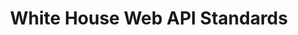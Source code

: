 ---
layout: guideline
title: White House Web API Standards
permalink: /design/guidelines/white-house-web-api-standards
sort: White House_White House Web API Standards
guideline_id: white-house-web-api-standards
guideline_title: White House Web API Standards
guideline_type: github
guideline_url: 'https://github.com/WhiteHouse/api-standards'
guideline_company: White House
guideline_companyLogoUrl: /media/logos/whitehouse.png
guideline_companyUrl: 'https://www.whitehouse.gov/developers'
guideline_screenshotUrl: /media/screenshots/white-house-web-api-standards.png
guideline_date: 2015-02-24T00:00:00.000Z
guideline_reviewDate: 2016-08-18T00:00:00.000Z
topics:
  - topic_id: collection-filtering
    topic_category: Collection Resources
    topic_name: Filtering
    topic_description: How to select some resources in a collection
    topic__links:
      self:
        href: /design/topics/collection-filtering
      topicGuidelines:
        href: /design/topics/collection-filtering/guidelines
    references:
      - name: Record Limits
        url: 'https://github.com/WhiteHouse/api-standards/blob/master/README.md#record-limits'
  - topic_id: cors
    topic_category: Miscellaneous
    topic_name: CORS
    topic_description: How to deal with CORS
    topic__links:
      self:
        href: /design/topics/cors
      topicGuidelines:
        href: /design/topics/cors/guidelines
    references:
      - name: JSONP
        url: 'https://github.com/WhiteHouse/api-standards/blob/master/README.md#jsonp'
  - topic_id: http-content-negotiation
    topic_category: HTTP Protocol
    topic_name: Content negociation and media types
    topic_description: 'How to describe your API data format and/or propose different formats (like json, yaml, xml atom, ...)'
    topic__links:
      self:
        href: /design/topics/http-content-negotiation
      topicGuidelines:
        href: /design/topics/http-content-negotiation/guidelines
    references:
      - name: General guidelines for RESTful URLs
        quote: 'Formats should be in the form of api/v2/resource/{id}.json'
        url: 'https://github.com/WhiteHouse/api-standards/blob/master/README.md#general-guidelines-for-restful-urls'
  - topic_id: http-headers
    topic_category: HTTP Protocol
    topic_name: HTTP Headers
    topic_description: How to use standard or custom HTTP headers
    topic__links:
      self:
        href: /design/topics/http-headers
      topicGuidelines:
        href: /design/topics/http-headers/guidelines
    references:
      - name: General guidelines for RESTful URLs
        quote: URL v. header
        url: 'https://github.com/WhiteHouse/api-standards/blob/master/README.md#general-guidelines-for-restful-urls'
  - topic_id: http-status-200
    topic_category: HTTP Status
    topic_name: HTTP Status 200
    topic_description: When to use HTTP status 200
    topic__links:
      self:
        href: /design/topics/http-status-200
      topicGuidelines:
        href: /design/topics/http-status-200/guidelines
    references:
      - name: Error handling
        url: 'https://github.com/WhiteHouse/api-standards/blob/master/README.md#error-handling'
  - topic_id: http-status-400
    topic_category: HTTP Status
    topic_name: HTTP Status 400
    topic_description: When to use HTTP status 400
    topic__links:
      self:
        href: /design/topics/http-status-400
      topicGuidelines:
        href: /design/topics/http-status-400/guidelines
    references:
      - name: Error handling
        url: 'https://github.com/WhiteHouse/api-standards/blob/master/README.md#error-handling'
  - topic_id: http-status-500
    topic_category: HTTP Status
    topic_name: HTTP Status 500
    topic_description: When to use HTTP status 500
    topic__links:
      self:
        href: /design/topics/http-status-500
      topicGuidelines:
        href: /design/topics/http-status-500/guidelines
    references:
      - name: Error handling
        url: 'https://github.com/WhiteHouse/api-standards/blob/master/README.md#error-handling'
  - topic_id: http-status-standard-error
    topic_category: Error handling
    topic_name: Error format
    topic_description: How to provide information about errors
    topic__links:
      self:
        href: /design/topics/http-status-standard-error
      topicGuidelines:
        href: /design/topics/http-status-standard-error/guidelines
    references:
      - name: Error handling
        url: 'https://github.com/WhiteHouse/api-standards/blob/master/README.md#error-handling'
  - topic_id: http-status
    topic_category: HTTP Status
    topic_name: HTTP Statuses
    topic_description: General information about HTTP statuses usage
    topic__links:
      self:
        href: /design/topics/http-status
      topicGuidelines:
        href: /design/topics/http-status/guidelines
    references:
      - name: Error handling
        url: 'https://github.com/WhiteHouse/api-standards/blob/master/README.md#error-handling'
  - topic_id: http-methods-delete
    topic_category: HTTP Methods
    topic_name: DELETE
    topic_description: When to use HTTP method DELETE
    topic__links:
      self:
        href: /design/topics/http-methods-delete
      topicGuidelines:
        href: /design/topics/http-methods-delete/guidelines
    references:
      - name: General guidelines for RESTful URLs
        url: 'https://github.com/WhiteHouse/api-standards/blob/master/README.md#general-guidelines-for-restful-urls'
  - topic_id: http-methods-get
    topic_category: HTTP Methods
    topic_name: GET
    topic_description: When to use HTTP method GET
    topic__links:
      self:
        href: /design/topics/http-methods-get
      topicGuidelines:
        href: /design/topics/http-methods-get/guidelines
    references:
      - name: General guidelines for RESTful URLs
        url: 'https://github.com/WhiteHouse/api-standards/blob/master/README.md#general-guidelines-for-restful-urls'
  - topic_id: http-methods-post
    topic_category: HTTP Methods
    topic_name: POST
    topic_description: When to use HTTP method POST
    topic__links:
      self:
        href: /design/topics/http-methods-post
      topicGuidelines:
        href: /design/topics/http-methods-post/guidelines
    references:
      - name: General guidelines for RESTful URLs
        url: 'https://github.com/WhiteHouse/api-standards/blob/master/README.md#general-guidelines-for-restful-urls'
  - topic_id: http-methods-put
    topic_category: HTTP Methods
    topic_name: PUT
    topic_description: When to use HTTP method PUT
    topic__links:
      self:
        href: /design/topics/http-methods-put
      topicGuidelines:
        href: /design/topics/http-methods-put/guidelines
    references:
      - name: General guidelines for RESTful URLs
        url: 'https://github.com/WhiteHouse/api-standards/blob/master/README.md#general-guidelines-for-restful-urls'
  - topic_id: http-methods
    topic_category: HTTP Methods
    topic_name: HTTP methods
    topic_description: General information about HTTP methods usage
    topic__links:
      self:
        href: /design/topics/http-methods
      topicGuidelines:
        href: /design/topics/http-methods/guidelines
    references:
      - name: HTTP verbs
        url: 'https://github.com/WhiteHouse/api-standards/blob/master/README.md#http-verbs'
      - name: General guidelines for RESTful URLs
        url: 'https://github.com/WhiteHouse/api-standards/blob/master/README.md#general-guidelines-for-restful-urls'
  - topic_id: naming
    topic_category: Naming
    topic_name: Naming
    topic_description: How to name things
    topic__links:
      self:
        href: /design/topics/naming
      topicGuidelines:
        href: /design/topics/naming/guidelines
    references:
      - name: General guidelines for RESTful URLs
        url: 'https://github.com/WhiteHouse/api-standards/blob/master/README.md#general-guidelines-for-restful-urls'
  - topic_id: resource-creation
    topic_category: Resources
    topic_name: Create resource
    topic_description: How to create resources
    topic__links:
      self:
        href: /design/topics/resource-creation
      topicGuidelines:
        href: /design/topics/resource-creation/guidelines
    references:
      - name: HTTP verbs
        url: 'https://github.com/WhiteHouse/api-standards/blob/master/README.md#http-verbs'
  - topic_id: resource-deletion
    topic_category: Resources
    topic_name: Delete resource
    topic_description: How to delete resources
    topic__links:
      self:
        href: /design/topics/resource-deletion
      topicGuidelines:
        href: /design/topics/resource-deletion/guidelines
    references:
      - name: HTTP verbs
        url: 'https://github.com/WhiteHouse/api-standards/blob/master/README.md#http-verbs'
  - topic_id: resource-multiple
    topic_category: Resources
    topic_name: Batch Bulk
    topic_description: How to handle batch/bulk processing/creation/update/... (e.g. handle multiple resources at conce)
    topic__links:
      self:
        href: /design/topics/resource-multiple
      topicGuidelines:
        href: /design/topics/resource-multiple/guidelines
    references:
      - name: HTTP verbs
        quote: 'Bulk update, Delete all dogs'
        url: 'https://github.com/WhiteHouse/api-standards/blob/master/README.md#http-verbs'
  - topic_id: resource-retrieve
    topic_category: Resources
    topic_name: Retrieve resource
    topic_description: How to retrieve a resource
    topic__links:
      self:
        href: /design/topics/resource-retrieve
      topicGuidelines:
        href: /design/topics/resource-retrieve/guidelines
    references:
      - name: HTTP verbs
        url: 'https://github.com/WhiteHouse/api-standards/blob/master/README.md#http-verbs'
  - topic_id: resource-update
    topic_category: Resources
    topic_name: Update resource
    topic_description: How to update a resource
    topic__links:
      self:
        href: /design/topics/resource-update
      topicGuidelines:
        href: /design/topics/resource-update/guidelines
    references:
      - name: HTTP verbs
        url: 'https://github.com/WhiteHouse/api-standards/blob/master/README.md#http-verbs'
  - topic_id: resource-url-format
    topic_category: Resources
    topic_name: URL format
    topic_description: How to design URLs
    topic__links:
      self:
        href: /design/topics/resource-url-format
      topicGuidelines:
        href: /design/topics/resource-url-format/guidelines
    references:
      - name: RESTful URLs
        url: 'https://github.com/WhiteHouse/api-standards/blob/master/README.md#restful-urls'
  - topic_id: versioning
    topic_category: API Lifecycle
    topic_name: Versionning
    topic_description: How to handle API versionning
    topic__links:
      self:
        href: /design/topics/versioning
      topicGuidelines:
        href: /design/topics/versioning/guidelines
    references:
      - name: General guidelines for RESTful URLs
        url: 'https://github.com/WhiteHouse/api-standards/blob/master/README.md#general-guidelines-for-restful-urls'
      - name: Versions
        url: 'https://github.com/WhiteHouse/api-standards/blob/master/README.md#versions'
---